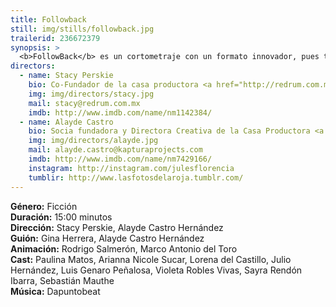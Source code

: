 ```yaml
---
title: Followback
still: img/stills/followback.jpg
trailerid: 236672379
synopsis: >
  <b>FollowBack</b> es un cortometraje con un formato innovador, pues toda la historia se cuenta a través de pantallas de celulares. El cortometraje se divide en 3 partes: la primera está contada desde el celular de Lorena, una chica de 16 años que viaja a la ciudad de México con la promesa de un trabajo de modelo; la segunda es observada en el celular de un tratante, y la tercera desde el teléfono de un joven consumidor de pornografía aparentemente amateur.
directors:
  - name: Stacy Perskie
    bio: Co-Fundador de la casa productora <a href="http://redrum.com.mx/" target="_blank">Redrum</a>, con la cual ha producido películas como <em>Get The Gringo</em> (2012) y co-producido, entre muchas otras, películas como <em>007 Spectre</em> (2015), <em>Elysium</em> (2013) y la serie <em>Mozart in the Jungle</em> (2014).
    img: img/directors/stacy.jpg
    mail: stacy@redrum.com.mx
    imdb: http://www.imdb.com/name/nm1142384/
  - name: Alayde Castro
    bio: Socia fundadora y Directora Creativa de la Casa Productora <a href="http://kapturaprojects.com/" target="_blank">Kaptura Projects</a> que ha trabajado para clientes como la UNAM, el <em>STC Metro</em> y la Secretaría de Turismo del Estado de Puebla.
    img: img/directors/alayde.jpg
    mail: alayde.castro@kapturaprojects.com
    imdb: http://www.imdb.com/name/nm7429166/
    instagram: http://instagram.com/julesflorencia
    tumblir: http://www.lasfotosdelaroja.tumblr.com/
---
```


<b>Género:</b> Ficción<br>
<b>Duración:</b> 15:00 minutos<br>
<b>Dirección:</b> Stacy Perskie, Alayde Castro Hernández<br>
<b>Guión:</b> Gina Herrera, Alayde Castro Hernández<br>
<b>Animación:</b> Rodrigo Salmerón, Marco Antonio del Toro<br>
<b>Cast:</b> Paulina Matos, Arianna Nicole Sucar, Lorena del Castillo, Julio Hernández, Luis Genaro Peñalosa, Violeta Robles Vivas, Sayra Rendón Ibarra, Sebastián Mauthe<br>
<b>Música:</b> Dapuntobeat<br>
